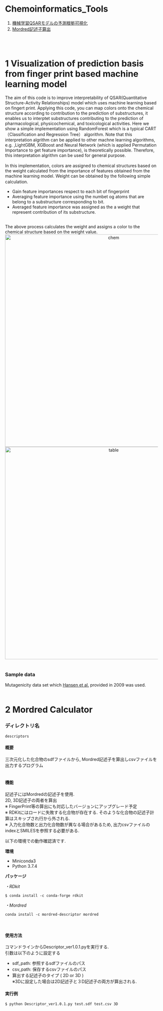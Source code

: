 # Chemoinformatics_Tools

1. [機械学習QSARモデルの予測根拠可視化](#anchor1)
2. [Mordred記述子算出](#anchor2)

<br>
<br>


<a id="anchor1"></a>
# 1 Visualization of prediction basis from finger print based machine learning model  
The aim of this code is to improve interpretability of QSAR(Quantitative Structure-Activity Relationships) model which uses machine learning based on fingert print.
Applying this code, you can map colors onto the chemical structure according to contribution to the prediction of substructures, it enables us to interptet substructures contributing to the prediction of pharmacological, physicochemical, and toxicological activities. Here we show a simple implementation using RandomForest which is a typical CART （Classification and Regression Tree） algorithm. Note that this interpretation algrithm can be applied to other machne learning algorithms, e.g. ,LightGBM, XGBoost and Neural Network (which is applied Permutation Importance to get feature importance), is theoretically possible. Therefore, this interpretation algrithm can be used for general purpose.  
<br>
In this implementation, colors are assigned to chemical structures based on the weight calculated from the importance of features obtained from the machine learning model. Weight can be obtained by the following simple calculation.　　
 - Gain feature importances respect to each bit of fingerprint
 - Averaging feature importance using the numbet og atoms that are belong to a substructure corresponding to bit.
 - Averaged feature importance was assigned as the a weight that represent contribution of its substructure.
 <br>
 The above process calculates the weight and assigns a color to the chemical structure based on the weight value.

<div align="center">
  <img width="700" alt="chem" src="https://user-images.githubusercontent.com/39366279/108010711-d77a3a00-7048-11eb-85c5-a9bdb294d94c.png">
  <img width="700" alt="table" src="https://user-images.githubusercontent.com/39366279/108010752-f082eb00-7048-11eb-9e1c-cf0b779b9531.png">
</div>
<br>

### Sample data
Mutagenicity data set which [Hansen et al.](https://pubs.acs.org/doi/abs/10.1021/ci900161g) provided in 2009 was used.
<br>
<br>


<a id="anchor2"></a>
# 2 Mordred Calculator

### ディレクトリ名
```descriptors``` 

#### 概要
三次元化した化合物のsdfファイルから, Mordred記述子を算出しcsvファイルを出力するプログラム<br>
<br>

#### 機能
記述子にはMordredの記述子を使用.<br>
2D, 3D記述子の両者を算出<br>
※ FingerPrint等の算出にも対応したバージョンにアップグレード予定<br>
※ RDKitにはロードに失敗する化合物が存在する. そのような化合物の記述子計算はスキップされ行から外される.<br>
※ 入力化合物数と出力化合物数が異なる場合があるため, 出力csvファイルのindexとSMILESを参照する必要がある.<br>

以下の環境での動作確認済です.<br>

**環境**
* Miniconda3
* Python 3.7.4<br>

 **パッケージ**<br>

 *・RDkit*<br>
 ```
 $ conda install -c conda-forge rdkit
 ```
 *・Mordred*<br>
```
conda install -c mordred-descriptor mordred
```
 <br>

#### 使用方法
コマンドラインからDescriptor_ver1.0.1.pyを実行する.<br>
引数は以下のように設定する
* sdf_path: 参照するsdfファイルのパス
* csv_path: 保存するcsvファイルのパス
* 算出する記述子のタイプ ( 2D or 3D )<br>
※3Dに設定した場合は2D記述子と３D記述子の両方が算出される.<br>

#### 実行例
```
$ python Descriptor_ver1.0.1.py test.sdf test.csv 3D
```
